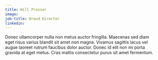 ```yaml
---
title: Will Prosser
image: 
job-title: Brand Director
linkedin: 
---
```


Donec ullamcorper nulla non metus auctor fringilla. Maecenas sed diam eget risus varius blandit sit amet non magna. Vivamus sagittis lacus vel augue laoreet rutrum faucibus dolor auctor. Donec id elit non mi porta gravida at eget metus. Cras mattis consectetur purus sit amet fermentum.